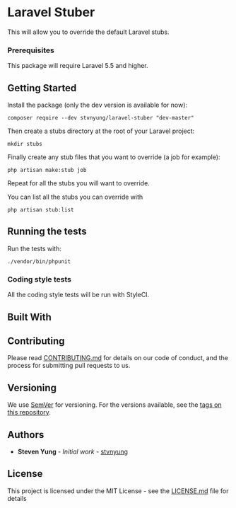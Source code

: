 # Laravel Stuber

This will allow you to override the default Laravel stubs.

### Prerequisites

This package will require Laravel 5.5 and higher.

## Getting Started

Install the package (only the dev version is available for now):
```
composer require --dev stvnyung/laravel-stuber "dev-master"
```

Then create a stubs directory at the root of your Laravel project:
```
mkdir stubs
```

Finally create any stub files that you want to override (a job for example):
```
php artisan make:stub job
```

Repeat for all the stubs you will want to override.

You can list all the stubs you can override with
```
php artisan stub:list
```

## Running the tests

Run the tests with:
```
./vendor/bin/phpunit
```

### Coding style tests

All the coding style tests will be run with StyleCI.

## Built With

## Contributing

Please read [CONTRIBUTING.md](https://gist.github.com/PurpleBooth/b24679402957c63ec426) for details on our code of conduct, and the process for submitting pull requests to us.

## Versioning

We use [SemVer](http://semver.org/) for versioning. For the versions available, see the [tags on this repository](https://github.com/your/project/tags).

## Authors

* **Steven Yung** - *Initial work* - [stvnyung](https://github.com/stvnyung)

## License

This project is licensed under the MIT License - see the [LICENSE.md](LICENSE.md) file for details